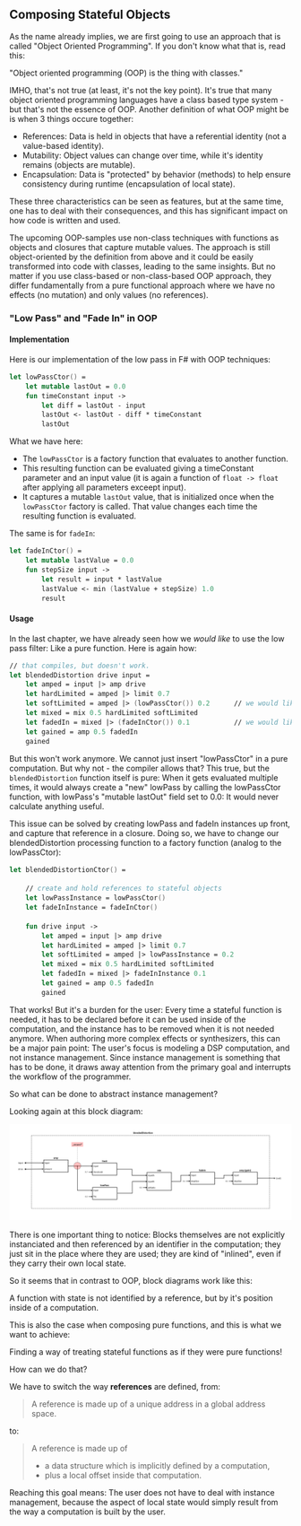 
## Composing Stateful Objects

As the name already implies, we are first going to use an approach that is called "Object Oriented Programming". If you don't know what that is, read this:

<excurs data-name="OOP">

"Object oriented programming (OOP) is the thing with classes."

IMHO, that's not true (at least, it's not the key point). It's true that many object oriented programming languages have a class based type system - but that's not the essence of OOP. Another definition of what OOP might be is when 3 things occure together:

* References: Data is held in objects that have a referential identity (not a value-based identity).
* Mutability: Object values can change over time, while it's identity remains (objects are mutable).
* Encapsulation: Data is "protected" by behavior (methods) to help ensure consistency during runtime (encapsulation of local state).

These three characteristics can be seen as features, but at the same time, one has to deal with their consequences, and this has significant impact on how code is written and used.

</excurs>

The upcoming OOP-samples use non-class techniques with functions as objects and closures that capture mutable values. The approach is still object-oriented by the definition from above and it could be easily transformed into code with classes, leading to the same insights. But no matter if you use class-based or non-class-based OOP approach, they differ fundamentally from a pure functional approach where we have no effects (no mutation) and only values (no references).

### "Low Pass" and "Fade In" in OOP

#### Implementation

Here is our implementation of the low pass in F# with OOP techniques:

```fsharp
let lowPassCtor() =
    let mutable lastOut = 0.0
    fun timeConstant input ->
        let diff = lastOut - input
        lastOut <- lastOut - diff * timeConstant
        lastOut
```

What we have here:

* The `lowPassCtor` is a factory function that evaluates to another function.
* This resulting function can be evaluated giving a timeConstant parameter and an input value (it is again a function of `float -> float` after applying all parameters exceept input).
* It captures a mutable `lastOut` value, that is initialized once when the `lowPassCtor` factory is called. That value changes each time the resulting function is evaluated.

The same is for `fadeIn`:

```fsharp
let fadeInCtor() =
    let mutable lastValue = 0.0
    fun stepSize input ->
        let result = input * lastValue
        lastValue <- min (lastValue + stepSize) 1.0
        result
```

#### Usage

In the last chapter, we have already seen how we _would like_ to use the low pass filter: Like a pure function. Here is again how:

```fsharp
// that compiles, but doesn't work.    
let blendedDistortion drive input =
    let amped = input |> amp drive
    let hardLimited = amped |> limit 0.7
    let softLimited = amped |> (lowPassCtor()) 0.2      // we would like to use lowPassCtor
    let mixed = mix 0.5 hardLimited softLimited
    let fadedIn = mixed |> (fadeInCtor()) 0.1           // we would like to use fadeInCtor
    let gained = amp 0.5 fadedIn
    gained
```

But this won't work anymore. We cannot just insert "lowPassCtor" in a pure computation. But why not - the compiler allows that? This true, but the `blendedDistortion` function itself is pure: When it gets evaluated multiple times, it would always create a "new" lowPass by calling the lowPassCtor function, with lowPass's "mutable lastOut" field set to 0.0: It would never calculate anything useful.

This issue can be solved by creating lowPass and fadeIn instances up front, and capture that reference in a closure. Doing so, we have to change our blendedDistortion processing function to a factory function (analog to the lowPassCtor):

```fsharp
let blendedDistortionCtor() =

    // create and hold references to stateful objects
    let lowPassInstance = lowPassCtor()
    let fadeInInstance = fadeInCtor()

    fun drive input ->
        let amped = input |> amp drive
        let hardLimited = amped |> limit 0.7
        let softLimited = amped |> lowPassInstance = 0.2
        let mixed = mix 0.5 hardLimited softLimited
        let fadedIn = mixed |> fadeInInstance 0.1
        let gained = amp 0.5 fadedIn
        gained
```

That works! But it's a burden for the user: Every time a stateful function is needed, it has to be declared before it can be used inside of the computation, and the instance has to be removed when it is not needed anymore. When authoring more complex effects or synthesizers, this can be a major pain point: The user's focus is modeling a DSP computation, and not instance management. Since instance management is something that has to be done, it draws away attention from the primary goal and interrupts the workflow of the programmer.

So what can be done to abstract instance management?

Looking again at this block diagram:

![Block diagram B](./bs_b.png)

There is one important thing to notice: Blocks themselves are not explicitly instanciated and then referenced by an identifier in the computation; they just sit in the place where they are used; they are kind of "inlined", even if they carry their own local state.

So it seems that in contrast to OOP, block diagrams work like this:

<statement>A function with state is not identified by a reference, but by it's position inside of a computation.</statement>

This is also the case when composing pure functions, and this is what we want to achieve:

<statement>Finding a way of treating stateful functions as if they were pure functions!</statement>

How can we do that?

We have to switch the way **references** are defined, from:

> A reference is made up of a unique address in a global address space.

to:

> A reference is made up of
>    * a data structure which is implicitly defined by a computation,
>    * plus a local offset inside that computation.

Reaching this goal means: The user does not have to deal with instance management, because the aspect of local state would simply result from the way a computation is built by the user.
